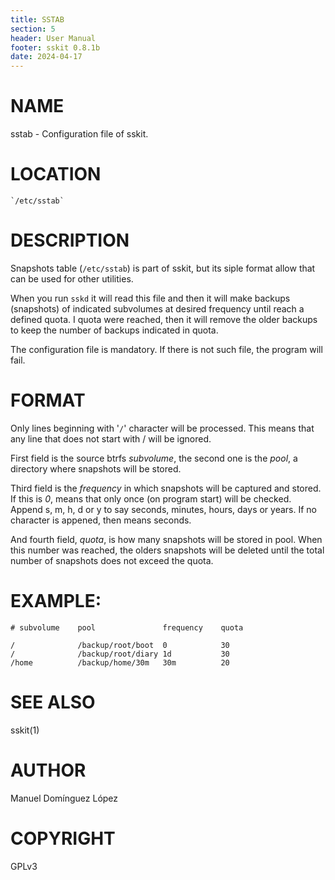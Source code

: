 ```yaml
---
title: SSTAB
section: 5
header: User Manual
footer: sskit 0.8.1b
date: 2024-04-17
---
```



# NAME

sstab - Configuration file of sskit.

# LOCATION
	`/etc/sstab`


# DESCRIPTION

Snapshots table (`/etc/sstab`) is part of sskit, but
its siple format allow that can be used for other
utilities.

When  you  run `sskd` it will read this file and then
it will make backups (snapshots) of indicated
subvolumes at desired frequency until reach a defined
quota. I  quota were  reached,  then  it will remove
the older backups to keep the number of backups
indicated in quota.

The configuration file is mandatory. If there is not such file, the program will fail.


# FORMAT

Only lines beginning with '`/`' character will be
processed. This means that any line that does not
start with / will be ignored.

First field is the source btrfs _subvolume_, the
second one is the _pool_, a directory where snapshots
will be stored.

Third field is the _frequency_ in which snapshots will
be captured and stored. If this is _0_, means that
only once (on program start) will be checked. Append s, m, h, d or y to say seconds, minutes, hours, days
or years. If no character is appened, then means
seconds.

And fourth field, _quota_, is how many snapshots will
be stored in pool. When this number was reached, the
olders snapshots will be deleted until the total number of snapshots does not exceed the quota.

# EXAMPLE:


    # subvolume    pool               frequency    quota

    /              /backup/root/boot  0            30
    /              /backup/root/diary 1d           30
    /home          /backup/home/30m   30m          20



# SEE ALSO

sskit(1)

# AUTHOR

Manuel Domínguez López <mdomlopatgmaildotcom>

# COPYRIGHT

GPLv3
